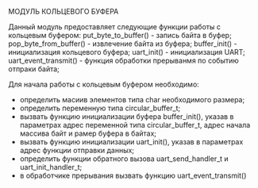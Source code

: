 МОДУЛЬ КОЛЬЦЕВОГО БУФЕРА

Данный модуль предоставляет следующие функции работы с кольцевым буфером:
 put_byte_to_buffer() - запись байта в буфер;
 pop_byte_from_buffer() - извлечение байта из буфера;
 buffer_init() - инициализация кольцевого буфера;
 uart_init() - инициализация UART;
 uart_event_transmit() - функция обработки прерыванмя по событию отпраки байта;

Для начала работы с кольцевым буфером необходимо:
 - определить масиив элементов типа char необходимого размера;
 - определить переменную типа circular_buffer_t;
 - вызвать функцию инициализации буфера buffer_init(), указав в параметрах адрес переменной 
   типа circular_buffer_t, адрес начала массива байт и рамер буфера в байтах;
 - вызвать функцию инициализации uart_init(), указав в параметрах адрес функции отправки
   данных;
 - определить функции обратного вызова uart_send_handler_t и uart_init_handler_t;
 - в обработчике прерывания вызвать функцию uart_event_transmit()